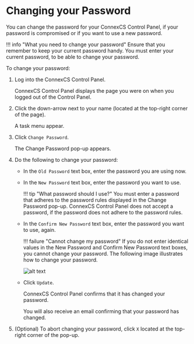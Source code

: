 # Changing your Password

You can change the password for your ConnexCS Control Panel, if your password is compromised or if you want to use a new password.

!!! info "What you need to change your password" 
    Ensure that you remember to keep your current password handy. You must enter your current password, to be able to change your password.

To change your password:

1.  Log into the ConnexCS Control Panel.
    
    ConnexCS Control Panel displays the page you were on when you logged out of the Control Panel.
    
2.  Click the down-arrow next to your name (located at the top-right corner of the page).
    
    A task menu appear.
    
3.  Click `Change Password`.
    
    The Change Password pop-up appears.
    
4.  Do the following to change your password:

     *  In the `Old Password` text box, enter the password you are using now.
     
     *  In the `New Password` text box, enter the password you want to use.
        
        !!! tip "What password should I use?" 
            You must enter a password that adheres to the password rules displayed in the Change Password pop-up. ConnexCS Control Panel does not accept a password, if the password does not adhere to the password rules.
     
     *  In the `Confirm New Password` text box, enter the password you want to use, again.
        
        !!! failure "Cannot change my password" 
            If you do not enter identical values in the New Password and Confirm New Password text boxes, you cannot change your password. 
         The following image illustrates how to change your password.
         
         ![alt text][change-your-password]
         
     *  Click `Update`.
        
        ConnexCS Control Panel confirms that it has changed your password.
        
        You will also receive an email confirming that your password has changed. 
        
5.  (Optional) To abort changing your password, click `X` located at the top-right corner of the pop-up.

[change-your-password]: /misc/img/change-pwd-2.png "change-your-password"

